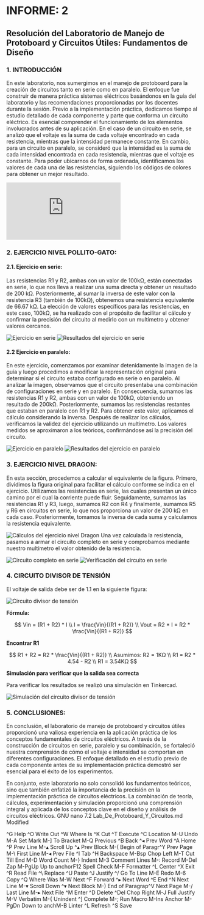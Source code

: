 # INFORME: 2

## Resolución del Laboratorio de Manejo de Protoboard y Circuitos Útiles: Fundamentos de Diseño

### 1. INTRODUCCIÓN

En este laboratorio, nos sumergimos en el manejo de protoboard para la creación de circuitos tanto en serie como en paralelo. El enfoque fue construir de manera práctica sistemas eléctricos basándonos en la guía del laboratorio y las recomendaciones proporcionadas por los docentes durante la sesión. Previo a la implementación práctica, dedicamos tiempo al estudio detallado de cada componente y parte que conforma un circuito eléctrico. Es esencial comprender el funcionamiento de los elementos involucrados antes de su aplicación. En el caso de un circuito en serie, se analizó que el voltaje es la suma de cada voltaje encontrado en cada resistencia, mientras que la intensidad permanece constante. En cambio, para un circuito en paralelo, se consideró que la intensidad es la suma de cada intensidad encontrada en cada resistencia, mientras que el voltaje es constante. Para poder ubicarnos de forma ordenada, identificamos los valores de cada una de las resistencias, siguiendo los códigos de colores para obtener un mejor resultado.

![Códigos de colores de resistencias](https://www.areatecnologia.com/electricidad/codigo-de-colores-de-resistencias.html)

### 2. EJERCICIO NIVEL POLLITO-GATO:

#### 2.1. Ejercicio en serie:

Las resistencias R1 y R2, ambas con un valor de 100kΩ, están conectadas en serie, lo que nos lleva a realizar una suma directa y obtener un resultado de 200 kΩ. Posteriormente, al sumar la inversa de este valor con la resistencia R3 (también de 100kΩ), obtenemos una resistencia equivalente de 66.67 kΩ. La elección de valores específicos para las resistencias, en este caso, 100kΩ, se ha realizado con el propósito de facilitar el cálculo y confirmar la precisión del circuito al medirlo con un multímetro y obtener valores cercanos.

![Ejercicio en serie](https://github.com/Alexander-Manosalva-Peralta/Proyecto-De-Fundamentos/assets/156023729/fd5c8ace-5073-4000-981f-91258ce54451)
![Resultados del ejercicio en serie](https://github.com/Alexander-Manosalva-Peralta/Proyecto-De-Fundamentos/assets/156023729/876e565a-95a3-4a22-9bf3-70bdbe512163)

#### 2.2 Ejercicio en paralelo:

En este ejercicio, comenzamos por examinar detenidamente la imagen de la guía y luego procedimos a modificar la representación original para determinar si el circuito estaba configurado en serie o en paralelo. Al analizar la imagen, observamos que el circuito presentaba una combinación de configuraciones en serie y en paralelo. En consecuencia, sumamos las resistencias R1 y R2, ambas con un valor de 100kΩ, obteniendo un resultado de 200kΩ. Posteriormente, sumamos las resistencias restantes que estaban en paralelo con R1 y R2. Para obtener este valor, aplicamos el cálculo considerando la inversa. Después de realizar los cálculos, verificamos la validez del ejercicio utilizando un multímetro. Los valores medidos se aproximaron a los teóricos, confirmándose así la precisión del circuito.

![Ejercicio en paralelo](https://github.com/Alexander-Manosalva-Peralta/Proyecto-De-Fundamentos/assets/156023729/ccb77db1-3104-43b0-ab7a-338319b8b2a7)
![Resultados del ejercicio en paralelo](https://github.com/Alexander-Manosalva-Peralta/Proyecto-De-Fundamentos/assets/156023729/bcc3eda9-3430-4393-97da-c1f55d489904)

### 3. EJERCICIO NIVEL DRAGON:

En esta sección, procedemos a calcular el equivalente de la figura. Primero, dividimos la figura original para facilitar el cálculo conforme se indica en el ejercicio. Utilizamos las resistencias en serie, las cuales presentan un único camino por el cual la corriente puede fluir. Seguidamente, sumamos las resistencias R1 y R3, luego, sumamos R2 con R4 y finalmente, sumamos R5 y R6 en circuitos en serie, lo que nos proporciona un valor de 200 kΩ en cada caso. Posteriormente, tomamos la inversa de cada suma y calculamos la resistencia equivalente.

![Cálculos del ejercicio nivel Dragon](https://github.com/Alexander-Manosalva-Peralta/Proyecto-De-Fundamentos/assets/156023729/44733fb1-2d79-4a38-b4cc-4ff7fbc93fe6)
Una vez calculada la resistencia, pasamos a armar el circuito completo en serie y comprobamos mediante nuestro multímetro el valor obtenido de la resistencia.

![Circuito completo en serie](https://github.com/Alexander-Manosalva-Peralta/Proyecto-De-Fundamentos/assets/156023729/34f4fc8e-24f8-4a9c-ad69-4f76fc84466c)
![Verificación del circuito en serie](https://github.com/Alexander-Manosalva-Peralta/Proyecto-De-Fundamentos/assets/156023729/a7f699f9-8d61-4850-bdee-d628c2136773)

### 4. CIRCUITO DIVISOR DE TENSIÓN

El voltaje de salida debe ser de 1.1 en la siguiente figura:

![Circuito divisor de tensión](https://github.com/Alexander-Manosalva-Peralta/Proyecto-De-Fundamentos/assets/156023729/823e5e5a-00a3-4f11-a235-f9f9074b241a)

**Fórmula:**

$$
Vin = (R1 + R2) * I \\
I = \frac{Vin}{(R1 + R2)} \\
Vout = R2 * I = R2 * \frac{Vin}{(R1 + R2)}
$$

**Encontrar R1**

$$
R1 + R2 = R2 * \frac{Vin}{(R1 + R2)} \\
Asumimos: R2 = 1KΩ \\
R1 = R2 * 4.54 - R2 \\
R1 = 3.54KΩ
$$

**Simulación para verificar que la salida sea correcta**

Para verificar los resultados se realizó una simulación en Tinkercad.

![Simulación del circuito divisor de tensión](https://github.com/Alexander-Manosalva-Peralta/Proyecto-De-Fundamentos/assets/156023729/a07427c6-9c67-45b4-951e-bef261868f16)

### 5. CONCLUSIONES:

En conclusión, el laboratorio de manejo de protoboard y circuitos útiles proporcionó una valiosa experiencia en la aplicación práctica de los conceptos fundamentales de circuitos eléctricos. A través de la construcción de circuitos en serie, paralelo y su combinación, se fortaleció nuestra comprensión de cómo el voltaje e intensidad se comportan en diferentes configuraciones. El enfoque detallado en el estudio previo de cada componente antes de su implementación práctica demostró ser esencial para el éxito de los experimentos.

En conjunto, este laboratorio no solo consolidó los fundamentos teóricos, sino que también enfatizó la importancia de la precisión en la implementación práctica de circuitos eléctricos. La combinación de teoría, cálculos, experimentación y simulación proporcionó una comprensión integral y aplicada de los conceptos clave en el diseño y análisis de circuitos eléctricos.
  GNU nano 7.2                                                                                                                                                                                                                                                                                                Lab_De_Protoboard_Y_Circuitos.md                                                                                                                                                                                                                                                                                                Modified


















































































































































^G Help            ^O Write Out       ^W Where Is        ^K Cut             ^T Execute         ^C Location        M-U Undo           M-A Set Mark       M-] To Bracket     M-Q Previous       ^B Back            ^◂ Prev Word       ^A Home            ^P Prev Line       M-▴ Scroll Up      ^▴ Prev Block      M-( Begin of Paragr^Y Prev Page       M-\ First Line     M-◂ Prev File      ^I Tab             ^H Backspace       M-Bsp Chop Left    M-T Cut Till End   M-D Word Count     M-} Indent         M-3 Comment Lines  M-: Record         M-Del Zap          M-PgUp Up to anchorF12 Spell Check    M-F Formatter      ^L Center
^X Exit            ^R Read File       ^\ Replace         ^U Paste           ^J Justify         ^/ Go To Line      M-E Redo           M-6 Copy           ^Q Where Was       M-W Next           ^F Forward         ^▸ Next Word       ^E End             ^N Next Line       M-▾ Scroll Down    ^▾ Next Block      M-) End of Paragrap^V Next Page       M-/ Last Line      M-▸ Next File      ^M Enter           ^D Delete          ^Del Chop Right    M-J Full Justify   M-V Verbatim       M-{ Unindent       ^] Complete        M-; Run Macro      M-Ins Anchor       M-PgDn Down to anchM-B Linter         ^L Refresh         ^S Save

